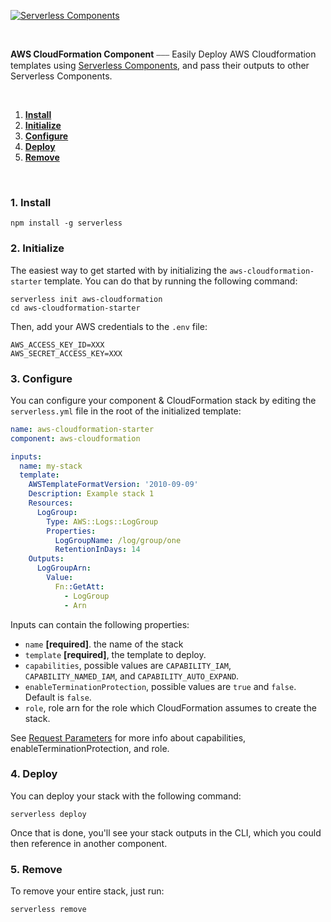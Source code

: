 [![Serverless Components](https://s3.amazonaws.com/public.assets.serverless.com/images/readme_serverless_components.gif)](http://serverless.com)

<br/>

**AWS CloudFormation Component** ⎯⎯⎯ Easily Deploy AWS Cloudformation templates using [Serverless Components](https://github.com/serverless/components), and pass their outputs to other Serverless Components.

&nbsp;

1. [**Install**](#1-install)
2. [**Initialize**](#2-initialize)
3. [**Configure**](#3-configure)
4. [**Deploy**](#4-deploy)
5. [**Remove**](#5-remove)

&nbsp;

### 1. Install

```
npm install -g serverless
```

### 2. Initialize

The easiest way to get started with by initializing the `aws-cloudformation-starter` template. You can do that by running the following command:

```
serverless init aws-cloudformation
cd aws-cloudformation-starter
```

Then, add your AWS credentials to the `.env` file:

```
AWS_ACCESS_KEY_ID=XXX
AWS_SECRET_ACCESS_KEY=XXX
```

### 3. Configure

You can configure your component & CloudFormation stack by editing the `serverless.yml` file in the root of the initialized template:

```yml
name: aws-cloudformation-starter
component: aws-cloudformation

inputs:
  name: my-stack
  template:
    AWSTemplateFormatVersion: '2010-09-09'
    Description: Example stack 1
    Resources:
      LogGroup:
        Type: AWS::Logs::LogGroup
        Properties:
          LogGroupName: /log/group/one
          RetentionInDays: 14
    Outputs:
      LogGroupArn:
        Value:
          Fn::GetAtt:
            - LogGroup
            - Arn
```

Inputs can contain the following properties:

- `name` **[required]**. the name of the stack
- `template` **[required]**, the template to deploy.
- `capabilities`, possible values are `CAPABILITY_IAM`, `CAPABILITY_NAMED_IAM`, and `CAPABILITY_AUTO_EXPAND`.
- `enableTerminationProtection`, possible values are `true` and `false`. Default is `false`.
- `role`, role arn for the role which CloudFormation assumes to create the stack.

See [Request Parameters](https://docs.aws.amazon.com/AWSCloudFormation/latest/APIReference/API_CreateStack.html#API_CreateStack_RequestParameters) for more info about capabilities, enableTerminationProtection, and role.

### 4. Deploy

You can deploy your stack with the following command:

```
serverless deploy
```

Once that is done, you'll see your stack outputs in the CLI, which you could then reference in another component.

### 5. Remove

To remove your entire stack, just run:

```
serverless remove
```
